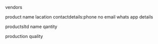 vendors 

product name 
lacation 
contactdetails:phone no
email 
whats app details



productsltd
name qantity 

production quality 